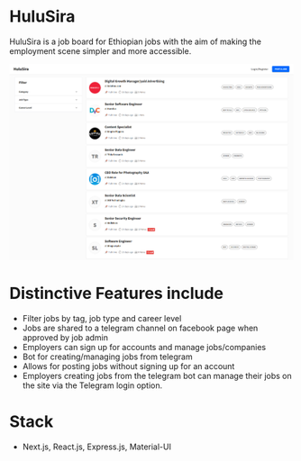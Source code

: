 # HuluSira

HuluSira is a job board for Ethiopian jobs with the aim of making the employment scene simpler and more accessible.

![HuluSira](https://github.com/mickykebe/hulusira/blob/master/screenshot.png "HuluSira")

# Distinctive Features include

- Filter jobs by tag, job type and career level
- Jobs are shared to a telegram channel on facebook page when approved by job admin
- Employers can sign up for accounts and manage jobs/companies
- Bot for creating/managing jobs from telegram
- Allows for posting jobs without signing up for an account
- Employers creating jobs from the telegram bot can manage their jobs on the site via the Telegram login option.

# Stack

- Next.js, React.js, Express.js, Material-UI
